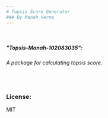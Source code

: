 ```yaml
---
# Topsis Score Generator
### By Manah Verma
---
```

&nbsp;
##### "Topsis-Manah-102083035":
###### A package for calculating topsis score.  
&nbsp;

### License:

MIT